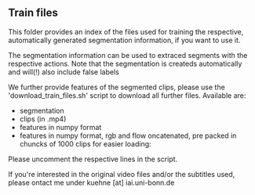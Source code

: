 ## Train files

This folder provides an index of the files used for training the respective, automatically generated segmentation information, if you want to use it. 

The segmentation information can be used to extraced segments with the respective actions. Note that the segmentation is createds automatically and will(!) also include false labels

We further provide features of the segmented clips, please use the 'download_train_files.sh' script to download all further files. Available are:

- segmentation 
- clips (in .mp4)
- features in numpy format
- features in numpy format, rgb and flow oncatenated, pre packed in chuncks of 1000 clips for easier loading:

Please uncomment the respective lines in the script.

If you're interested in the original video files and/or the subtitles used, please ontact me under kuehne [at] iai.uni-bonn.de
